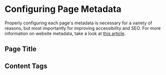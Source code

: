 # Configuring Page Metadata

Properly configuring each page's metadata is necessary for a variety of reasons, but most importantly for improving accessibility and SEO. For more information on website metadata, take a look at [this article](https://blog.tbhcreative.com/2018/07/metadata-pro-tips-for-2018.html).

## Page Title

## Content Tags
